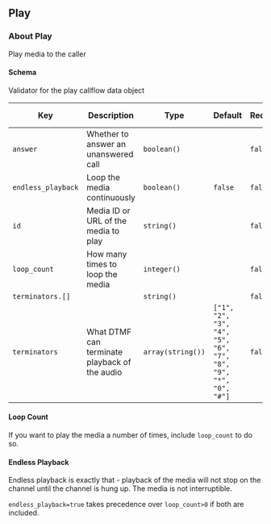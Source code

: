 ## Play

### About Play

Play media to the caller

#### Schema

Validator for the play callflow data object



Key | Description | Type | Default | Required | Support Level
--- | ----------- | ---- | ------- | -------- | -------------
`answer` | Whether to answer an unanswered call | `boolean()` |   | `false` |  
`endless_playback` | Loop the media continuously | `boolean()` | `false` | `false` |  
`id` | Media ID or URL of the media to play | `string()` |   | `false` |  
`loop_count` | How many times to loop the media | `integer()` |   | `false` |  
`terminators.[]` |   | `string()` |   | `false` |  
`terminators` | What DTMF can terminate playback of the audio | `array(string())` | `["1", "2", "3", "4", "5", "6", "7", "8", "9", "*", "0", "#"]` | `false` |  






#### Loop Count

If you want to play the media a number of times, include `loop_count` to do so.

#### Endless Playback

Endless playback is exactly that - playback of the media will not stop on the channel until the channel is hung up. The media is not interruptible.

`endless_playback=true` takes precedence over `loop_count>0` if both are included.
